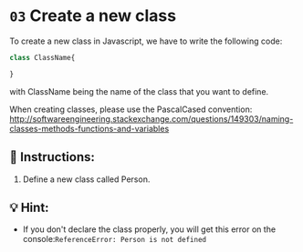 # `03` Create a new class

To create a new class in Javascript, we have to write the following code:

```js
class ClassName{

}
```
with ClassName being the name of the class that you want to define. 

When creating classes, please use the PascalCased convention: 
http://softwareengineering.stackexchange.com/questions/149303/naming-classes-methods-functions-and-variables

## 📝 Instructions:

1. Define a new class called Person. 

## 💡 Hint:

+ If you don't declare the class properly, you will get this error on the console:`ReferenceError: Person is not defined`